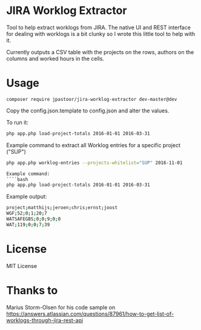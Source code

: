 # JIRA Worklog Extractor

Tool to help extract worklogs from JIRA. The native UI and REST interface for dealing with worklogs is a bit clunky so I wrote
this little tool to help with it.

Currently outputs a CSV table with the projects on the rows, authors on the columns and worked hours in the cells.

# Usage

```
composer require jpastoor/jira-worklog-extractor dev-master@dev
```

Copy the config.json.template to config.json and alter the values.

To run it:
````bash
php app.php load-project-totals 2016-01-01 2016-03-31
````

Example command to extract all Worklog entries for a specific project ("SUP")
````bash
php app.php worklog-entries --projects-whitelist="SUP" 2016-11-01

Example command:
````bash
php app.php load-project-totals 2016-01-01 2016-03-31
````

Example output:
````bash
project;matthijs;jeroen;chris;ernst;joost
WGF;52;0;1;20;7
WATSAFEGBS;0;0;9;0;0
WAT;119;0;0;7;39
````


# License

MIT License

# Thanks to

Marius Storm-Olsen for his code sample on https://answers.atlassian.com/questions/87961/how-to-get-list-of-worklogs-through-jira-rest-api

